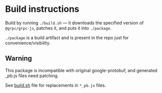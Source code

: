 # Build instructions

Build by running `./build.sh` — it downloads the specified version of `@grpc/grpc-js`, patches it,
and puts it into `./package`.

`./package` is a build artifact and is present in the repo just for convenience/visibility.

## Warning

This package is incompatible with original google-protobuf, and generated _pb.js files need patching.

See [build.sh](./build.sh) file for replacements in `*_pb.js` files.
